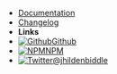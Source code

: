 <!-- markdownlint-disable-next-line first-line-heading -->
- [Documentation](/)
- [Changelog](changelog)
- **Links**
- [![Github](assets/img/github.svg)Github](https://github.com/jhildenbiddle/css-vars-ponyfill)
- [![NPM](assets/img/npm.svg)NPM](https://www.npmjs.com/package/css-vars-ponyfill)
- [![Twitter](assets/img/twitter.svg)@jhildenbiddle](http://twitter.com/jhildenbiddle)
